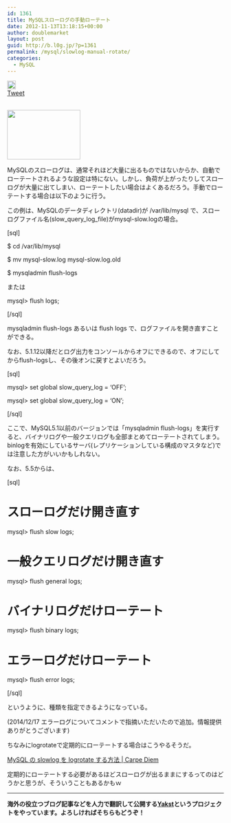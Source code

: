 ```yaml
---
id: 1361
title: MySQLスローログの手動ローテート
date: 2012-11-13T13:18:15+00:00
author: doublemarket
layout: post
guid: http://b.l0g.jp/?p=1361
permalink: /mysql/slowlog-manual-rotate/
categories:
  - MySQL
---
```

<div class='wp_social_bookmarking_light'>
  <div class="wsbl_hatena_button">
    <a href="http://b.hatena.ne.jp/entry/http://b.l0g.jp/mysql/slowlog-manual-rotate/" class="hatena-bookmark-button" data-hatena-bookmark-title="MySQLスローログの手動ローテート" data-hatena-bookmark-layout="standard" title="このエントリーをはてなブックマークに追加"> <img src="//b.hatena.ne.jp/images/entry-button/button-only@2x.png" alt="このエントリーをはてなブックマークに追加" width="20" height="20" style="border: none;" /></a>
  </div>
  
  <div class="wsbl_facebook_like">
    <div id="fb-root">
    </div><fb:like href="http://b.l0g.jp/mysql/slowlog-manual-rotate/" layout="button_count" action="like" width="100" share="false" show_faces="false" ></fb:like>
  </div>
  
  <div class="wsbl_twitter">
    <a href="https://twitter.com/share" class="twitter-share-button"{count} data-url="http://b.l0g.jp/mysql/slowlog-manual-rotate/" data-text="MySQLスローログの手動ローテート" data-via="dblmkt " data-lang="ja">Tweet</a>
  </div>
  
  <div class="wsbl_google_plus_one">
    <g:plusone size="medium" annotation="none" href="http://b.l0g.jp/mysql/slowlog-manual-rotate/" ></g:plusone>
  </div>
</div>

<br class='wp_social_bookmarking_light_clear' />

<a href="http://b.l0g.jp/mysql/slowlog-manual-rotate/attachment/mysql/" rel="attachment wp-att-1371"><img class="alignnone size-full wp-image-1371" style="border: 0px;" title="mysql" src="http://b.l0g.jp/wp-content/uploads/2012/11/mysql.png" alt="" width="170" height="115" /></a>

MySQLのスローログは、通常それほど大量に出るものではないからか、自動でローテートされるような設定は特にない。しかし、負荷が上がったりしてスローログが大量に出てしまい、ローテートしたい場合はよくあるだろう。手動でローテートする場合は以下のように行う。

この例は、MySQLのデータディレクトリ(datadir)が /var/lib/mysql で、スローログファイル名(slow\_query\_log_file)がmysql-slow.logの場合。

[sql]
  
$ cd /var/lib/mysql
  
$ mv mysql-slow.log mysql-slow.log.old
  
$ mysqladmin flush-logs
  
または
  
mysql> flush logs;
  
[/sql]

mysqladmin flush-logs あるいは flush logs で、ログファイルを開き直すことができる。

なお、5.1.12以降だとログ出力をコンソールからオフにできるので、オフにしてからflush-logsし、その後オンに戻すとよいだろう。

[sql]
  
mysql> set global slow\_query\_log = &#8216;OFF&#8217;;
  
mysql> set global slow\_query\_log = &#8216;ON&#8217;;
  
[/sql]

ここで、MySQL5.1以前のバージョンでは「mysqladmin flush-logs」を実行すると、バイナリログや一般クエリログも全部まとめてローテートされてしまう。binlogを有効にしているサーバ(レプリケーションしている構成のマスタなど)では注意した方がいいかもしれない。

なお、5.5からは、

[sql]

# スローログだけ開き直す

mysql> flush slow logs;

# 一般クエリログだけ開き直す

mysql> flush general logs;

# バイナリログだけローテート

mysql> flush binary logs;

# エラーログだけローテート

mysql> flush error logs;
  
[/sql]

というように、種類を指定できるようになっている。
  
(2014/12/17 エラーログについてコメントで指摘いただいたので追加。情報提供ありがとうございます)

ちなみにlogrotateで定期的にローテートする場合はこうやるそうだ。
  
[MySQL の slowlog を logrotate する方法 | Carpe Diem](http://www.sssg.org/blogs/naoya/archives/1251)
  
定期的にローテートする必要があるほどスローログが出るままにするってのはどうかと思うが、そういうこともあるかもｗ

* * *

**海外の役立つブログ記事などを人力で翻訳して公開する[Yakst](https://yakst.com/ja)というプロジェクトをやっています。よろしければそちらもどうぞ！**